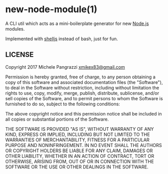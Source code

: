 new-node-module(1)
===

A CLI util which acts as a mini-boilerplate generator for new [Node.js](https://nodejs.org/en/) modules. 

Implemented with [shelljs](https://github.com/shelljs/shelljs) instead of bash, just for fun.

## LICENSE

Copyright 2017 Michele Pangrazzi <xmikex83@gmail.com>

Permission is hereby granted, free of charge, to any person obtaining a copy of this software and associated documentation files (the "Software"), to deal in the Software without restriction, including without limitation the rights to use, copy, modify, merge, publish, distribute, sublicense, and/or sell copies of the Software, and to permit persons to whom the Software is furnished to do so, subject to the following conditions:

The above copyright notice and this permission notice shall be included in all copies or substantial portions of the Software.

THE SOFTWARE IS PROVIDED "AS IS", WITHOUT WARRANTY OF ANY KIND, EXPRESS OR IMPLIED, INCLUDING BUT NOT LIMITED TO THE WARRANTIES OF MERCHANTABILITY, FITNESS FOR A PARTICULAR PURPOSE AND NONINFRINGEMENT. IN NO EVENT SHALL THE AUTHORS OR COPYRIGHT HOLDERS BE LIABLE FOR ANY CLAIM, DAMAGES OR OTHER LIABILITY, WHETHER IN AN ACTION OF CONTRACT, TORT OR OTHERWISE, ARISING FROM, OUT OF OR IN CONNECTION WITH THE SOFTWARE OR THE USE OR OTHER DEALINGS IN THE SOFTWARE.